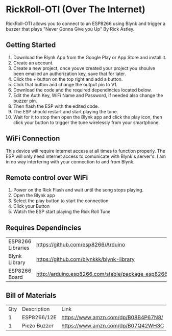 # RickRoll-OTI (Over The Internet)
RickRoll-OTI allows you to connect to an ESP8266 using Blynk and trigger a buzzer that plays "Never Gonna Give you Up" By Rick Astley.

## Getting Started
1. Download the Blynk App from the Google Play or App Store and install it.
2. Create an account. 
3. Create a new project, once youve created your project you shoulve been emailed an authorization key, save that for later.
4. Click the + button on the top right and add a button.
5. Click that button and change the output pin to V1.
6. Download the code and the required dependincies located below.
7. Edit the Auth Key, WiFi Name and Password, if needed also change the buzzer pin.
2. Then flash the ESP with the edited code.
9. The ESP should restart and start playing the tune.
10. Wait for it to stop then open the Blynk app and click the play icon, then click your button to trigger the tune wirelessly from your smartphone.

## WiFi Connection
This device will require internet access at all times to function properly. The ESP will only need internet access to comunicate with Blynk's server's. I am in no way interfering with your connection to and from Blynk.

## Remote control over WiFi
1. Power on the Rick Flash and wait until the song stops playing.
2. Open the Blynk app 
3. Select the play button to start the connection
4. Click your Button
5. Watch the ESP start playing the Rick Roll Tune

## Requires Dependincies
|                    |                                                                 | 
|--------------------|-----------------------------------------------------------------| 
| ESP8266 Libraries  | https://github.com/esp8266/Arduino                              | 
| Blynk Library      | https://github.com/blynkkk/blynk-library                        | 
| ESP8266 Board      | http://arduino.esp8266.com/stable/package_esp8266com_index.json |

## Bill of Materials
|     |                                   |                                                                                                                         | 
|-----|-----------------------------------|-------------------------------------------------------------------------------------------------------------------------| 
| Qty | Description                       | Link                                                                                                                    | 
| 1   | ESP8266/12E                       | https://www.amzn.com/dp/B08B4P67N8/                                                                                     | 
| 1   | Piezo Buzzer                      | https://www.amzn.com/dp/B07Q42WH3C                                                                                      | 
